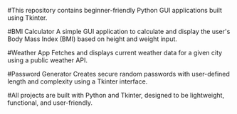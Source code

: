 #This repository contains beginner-friendly Python GUI applications built using Tkinter.

#BMI Calculator 
A simple GUI application to calculate and display the user's Body Mass Index (BMI) based on height and weight input.

#Weather App 
Fetches and displays current weather data for a given city using a public weather API.

#Password Generator 
Creates secure random passwords with user-defined length and complexity using a Tkinter interface.

#All projects are built with Python and Tkinter, designed to be lightweight, functional, and user-friendly.
